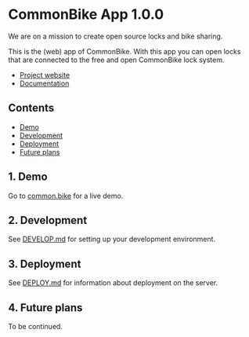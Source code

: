 # CommonBike App 1.0.0

We are on a mission to create open source locks and bike sharing.

This is the (web) app of CommonBike. With this app you can open locks that are connected to the free and open CommonBike lock system.

- [Project website](https://common.bike)
- [Documentation](https://github.com/CommonBike/commonbike-documentation/wiki)

## Contents

- [Demo](#1-demo)
- [Development](#2-development)
- [Deployment](#3-deployment)
- [Future plans](#4-future-plans)

## 1. Demo

Go to [common.bike](https://common.bike) for a live demo.

## 2. Development

See [DEVELOP.md](DEVELOP.md) for setting up your development environment.

## 3. Deployment

See [DEPLOY.md](DEPLOY.md) for information about deployment on the server.

## 4. Future plans

To be continued.
